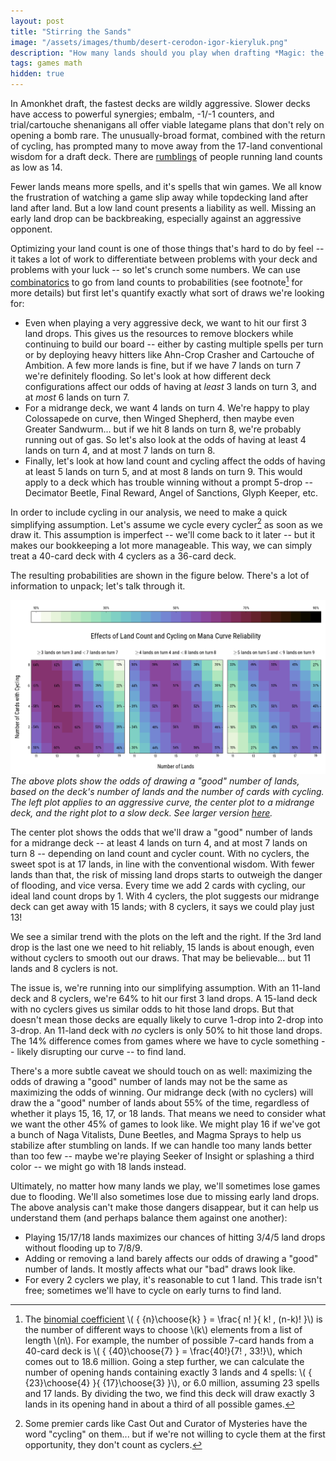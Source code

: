 ```yaml
---
layout: post
title: "Stirring the Sands"
image: "/assets/images/thumb/desert-cerodon-igor-kieryluk.png"
description: "How many lands should you play when drafting *Magic: the Gathering* Amonkhet?"
tags: games math
hidden: true
---
```


In Amonkhet draft, the fastest decks are wildly aggressive. Slower decks have access to powerful synergies; embalm, -1/-1 counters, and trial/cartouche shenanigans all offer viable lategame plans that don't rely on opening a bomb rare. The unusually-broad format, combined with the return of cycling, has prompted many to move away from the 17-land conventional wisdom for a draft deck. There are [rumblings](https://www.channelfireball.com/articles/how-to-draft-gb-counters-in-amonkhet/) of people running land counts as low as 14.

Fewer lands means more spells, and it's spells that win games. We all know the frustration of watching a game slip away while topdecking land after land after land. But a low land count presents a liability as well. Missing an early land drop can be backbreaking, especially against an aggressive opponent.

<!--
Optimizing your land count is one of those things that's hard to do by feel -- it takes a lot of work to differentiate between problems with your deck and problems with your luck. If one build draws badly 20% of the time and the other draws badly 25% of the time, it might take you 800 games to see the difference[^1]!

[^1]: In a hand-wavey sense, random fluctuations go as \\( \sqrt{ \frac{1}{N} } \\). So after 400 games, you've got an uncertainty of about \\( \sqrt{ \frac{1}{400} } = \frac{1}{20} = 5\% \\). Then you need to play another 400 games with the other deck!

Before we break out our shuffling gloves, let's crunch some numbers. We can use [combinatorics](https://en.wikipedia.org/wiki/Combinatorics) to go from land counts to probabilities -- see footnote for more details[^2] -- but first let's quantify exactly what sort of draws we're looking for:

-->

Optimizing your land count is one of those things that's hard to do by feel -- it takes a lot of work to differentiate between problems with your deck and problems with your luck -- so let's crunch some numbers. We can use [combinatorics](https://en.wikipedia.org/wiki/Combinatorics) to go from land counts to probabilities (see footnote[^2] for more details) but first let's quantify exactly what sort of draws we're looking for:

[^2]: The [binomial coefficient](https://en.wikipedia.org/wiki/Binomial_coefficient) \\( { {n}\choose{k} } = \frac{ n! }{ k! \, (n-k)! }\\) is the number of different ways to choose \\(k\\) elements from a list of length \\(n\\). For example, the number of possible 7-card hands from a 40-card deck is \\( { {40}\choose{7} } = \frac{40!}{7! \, 33!}\\), which comes out to 18.6 million. Going a step further, we can calculate the number of opening hands containing exactly 3 lands and 4 spells: \\( { {23}\choose{4} }{ {17}\choose{3} }\\), or 6.0 million, assuming 23 spells and 17 lands. By dividing the two, we find this deck will draw exactly 3 lands in its opening hand in about a third of all possible games.

- Even when playing a very aggressive deck, we want to hit our first 3 land drops. This gives us the resources to remove blockers while continuing to build our board -- either by casting multiple spells per turn or by deploying heavy hitters like <a class="card">Ahn-Crop Crasher</a> and <a class="card">Cartouche of Ambition</a>. A few more lands is fine, but if we have 7 lands on turn 7 we're definitely flooding. So let's look at how different deck configurations affect our odds of having at *least* 3 lands on turn 3, and at *most* 6 lands on turn 7.
- For a midrange deck, we want 4 lands on turn 4. We're happy to play <a class="card">Colossapede</a> on curve, then <a class="card">Winged Shepherd</a>, then maybe even <a class="card">Greater Sandwurm</a>... but if we hit 8 lands on turn 8, we're probably running out of gas. So let's also look at the odds of having at least 4 lands on turn 4, and at most 7 lands on turn 8.
- Finally, let's look at how land count and cycling affect the odds of having at least 5 lands on turn 5, and at most 8 lands on turn 9. This would apply to a deck which has trouble winning without a prompt 5-drop -- <a class="card">Decimator Beetle</a>, <a class="card">Final Reward</a>, <a class="card">Angel of Sanctions</a>, <a class="card">Glyph Keeper</a>, etc.

In order to include cycling in our analysis, we need to make a quick simplifying assumption. Let's assume we cycle every cycler[^3] as soon as we draw it. This assumption is imperfect -- we'll come back to it later -- but it makes our bookkeeping a lot more manageable. This way, we can simply treat a 40-card deck with 4 cyclers as a 36-card deck.

[^3]: Some premier cards like <a class="card">Cast Out</a> and <a class="card">Curator of Mysteries</a> have the word "cycling" on them... but if we're not willing to cycle them at the first opportunity, they don't count as cyclers.

The resulting probabilities are shown in the figure below. There's a lot of information to unpack; let's talk through it.

![Effects of Land Count and Cycling on Mana Curve Reliability](/assets/images/wide/cycling-land-curve.png)
*The above plots show the odds of drawing a "good" number of lands, based on the deck's number of lands and the number of cards with cycling. The left plot applies to an aggressive curve, the center plot to a midrange deck, and the right plot to a slow deck. See larger version [here](/assets/images/cycling-land-curve.png).*

The center plot shows the odds that we'll draw a "good" number of lands for a midrange deck -- at least 4 lands on turn 4, and at most 7 lands on turn 8 -- depending on land count and cycler count. With no cyclers, the sweet spot is at 17 lands, in line with the conventional wisdom. With fewer lands than that, the risk of missing land drops starts to outweigh the danger of flooding, and vice versa. Every time we add 2 cards with cycling, our ideal land count drops by 1. With 4 cyclers, the plot suggests our midrange deck can get away with 15 lands; with 8 cyclers, it says we could play just 13!

We see a similar trend with the plots on the left and the right. If the 3rd land drop is the last one we need to hit reliably, 15 lands is about enough, even without cyclers to smooth out our draws. That may be believable... but 11 lands and 8 cyclers is not.

The issue is, we're running into our simplifying assumption. With an 11-land deck and 8 cyclers, we're 64% to hit our first 3 land drops. A 15-land deck with no cyclers gives us similar odds to hit those land drops. But that doesn't mean those decks are equally likely to curve 1-drop into 2-drop into 3-drop. An 11-land deck with *no* cyclers is only 50% to hit those land drops. The 14% difference comes from games where we have to cycle something -- likely disrupting our curve -- to find land.

There's a more subtle caveat we should touch on as well: maximizing the odds of drawing a "good" number of lands may not be the same as maximizing the odds of winning. Our midrange deck (with no cyclers) will draw the a "good" number of lands about 55% of the time, regardless of whether it plays 15, 16, 17, or 18 lands. That means we need to consider what we want the other 45% of games to look like. We might play 16 if we've got a bunch of <a class="card">Naga Vitalist</a>s, <a class="card">Dune Beetle</a>s, and <a class="card">Magma Spray</a>s to help us stabilize after stumbling on lands. If we can handle too many lands better than too few -- maybe we're playing <a class="card">Seeker of Insight</a> or splashing a third color -- we might go with 18 lands instead.

Ultimately, no matter how many lands we play, we'll sometimes lose games due to flooding. We'll also sometimes lose due to missing early land drops. The above analysis can't make those dangers disappear, but it can help us understand them (and perhaps balance them against one another):

- Playing 15/17/18 lands maximizes our chances of hitting 3/4/5 land drops without flooding up to 7/8/9.
- Adding or removing a land barely affects our odds of drawing a "good" number of lands. It mostly affects what our "bad" draws look like.
- For every 2 cyclers we play, it's reasonable to cut 1 land. This trade isn't free; sometimes we'll have to cycle on early turns to find land.
